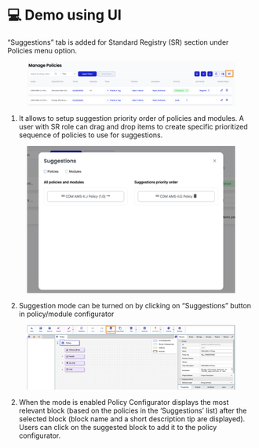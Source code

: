 # 💻 Demo using UI

“Suggestions” tab is added for Standard Registry (SR) section under Policies menu option.

<figure><img src="../../../../.gitbook/assets/Screenshot 2024-02-27 at 10.40.53 AM.png" alt=""><figcaption></figcaption></figure>

1. It allows to setup suggestion priority order of policies and modules. A user with SR role can drag and drop items to create specific prioritized sequence of policies to use for suggestions.

<figure><img src="../../../../.gitbook/assets/image (3) (1) (1) (1) (1) (1) (1) (1) (1) (1) (1) (1) (1) (1) (1) (1).png" alt=""><figcaption></figcaption></figure>

2. Suggestion mode can be turned on by clicking on “Suggestions” button in policy/module configurator

<figure><img src="../../../../.gitbook/assets/Screenshot 2024-02-27 at 11.17.05 AM.png" alt=""><figcaption></figcaption></figure>

2. When the mode is enabled Policy Configurator displays the most relevant block (based on the policies in the ‘Suggestions’ list) after the selected block (block name and a short description tip are displayed). Users can click on the suggested block to add it to the policy configurator.
